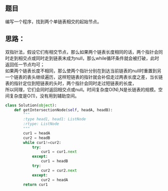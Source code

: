## 题目
编写一个程序，找到两个单链表相交的起始节点。

## 思路：
双指针法，假设它们有相交节点，那么如果两个链表长度相同的话，两个指针会同时走到相交点或同时走到链表末成为null，那么while循环条件就会被打破，此时返回任一节点均可；  
如果两个链表长度不相同，那么使两个指针分别在到达当前链表的null时重置到另一个链表的表头继续遍历，这样短链表的指针就会补偿走过两表长度之差，当长链表的指针定位到短链表的头时，两个指针会同时走过短链表的长度，  
所以同理，它们会同时返回相交点或null。时间复杂度O(N),N是长链表的规模。空间复杂度是O(1)，没有用到辅助空间。
```python
class Solution(object):
    def getIntersectionNode(self, headA, headB):
        """
        :type head1, head1: ListNode
        :rtype: ListNode
        """
        cur1 = headA
        cur2 = headB   
        while cur1!=cur2:         
            try:
                cur1 = cur1.next
            except:
                cur1 = headB
            try:
                cur2 = cur2.next
            except:
                cur2 = headA
        return cur1
```
